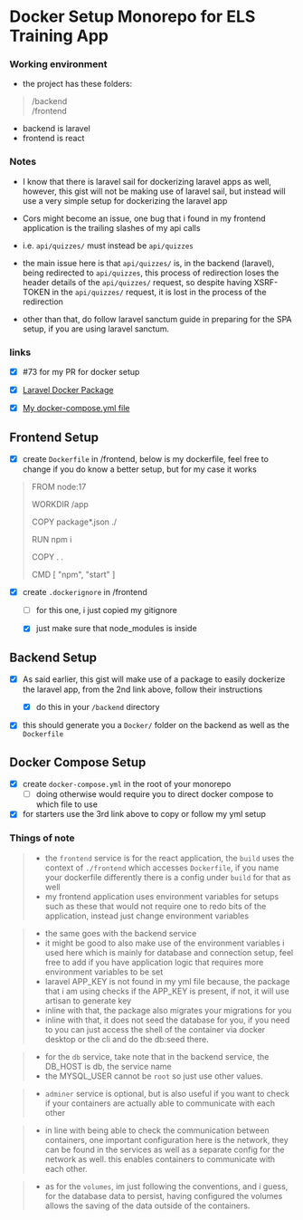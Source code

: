 # Docker Setup Monorepo for ELS Training App

### Working environment
- the project has these folders:
> /backend  \
/frontend

- backend is laravel
- frontend is react


### Notes
- I know that there is laravel sail for dockerizing laravel apps as well, however, this gist will not be making use of laravel sail, but instead will use a very simple setup for dockerizing the laravel app


- Cors might become an issue, one bug that i found in my frontend application is the trailing slashes of my api calls
- i.e. `api/quizzes/` must instead be `api/quizzes` 
- the main issue here is that `api/quizzes/` is, in the backend (laravel), being redirected to `api/quizzes`, this process of redirection loses the header details of the `api/quizzes/` request, so despite having XSRF-TOKEN in the `api/quizzes/` request, it is lost in the process of the redirection
- other than that, do follow laravel sanctum guide in preparing for the SPA setup, if you are using laravel sanctum.


### links

- [x] #73 for my PR for docker setup
- [x] [Laravel Docker Package](https://github.com/laravel-fans/laravel-docker) 
- [x] [My docker-compose.yml file](https://github.com/framgia/sph_els_stephen/pull/73/files#diff-e45e45baeda1c1e73482975a664062aa56f20c03dd9d64a827aba57775bed0d3)


## Frontend Setup

- [x] create `Dockerfile` in /frontend, below is my dockerfile, feel free to change if you do know a better setup, but for my case it works
> FROM node:17
>
> WORKDIR /app
> 
> COPY package*.json ./
>
> RUN npm i
> 
> COPY . .
> 
> CMD [ "npm", "start" ]

- [x] create `.dockerignore` in /frontend
    - [ ] for this one, i just copied my gitignore
    - [x] just make sure that node_modules is inside


## Backend Setup

- [x] As said earlier, this gist will make use of a package to easily dockerize the laravel app, from the 2nd link above, follow their instructions
    - [x] do this in your `/backend` directory
- [x] this should generate you a `Docker/` folder on the backend as well as the `Dockerfile`



## Docker Compose Setup

- [x] create `docker-compose.yml` in the root of your monorepo
    - [ ] doing otherwise would require you to direct docker compose to which file to use

- [x] for starters use the 3rd link above to copy or follow my yml setup

### Things of note

>- the `frontend` service is for the react application, the `build` uses the context of `./frontend` which accesses `Dockerfile`, if you name your dockerfile differently there is a config under `build` for that as well
>- my frontend application uses environment variables for setups such as these that would not require one to redo bits of the application, instead just change environment variables

>- the same goes with the backend service
>- it might be good to also make use of the environment variables i used here which is mainly for database and connection setup, feel free to add if you have application logic that requires more environment variables to be set
>- laravel APP_KEY is not found in my yml file because, the package that i am using checks if the APP_KEY is present, if not, it will use artisan to generate key
>- inline with that, the package also migrates your migrations for you
>- inline with that, it does not seed the database for you, if you need to you can just access the shell of the container via docker desktop or the cli and do the db:seed there.


>- for the `db` service, take note that in the backend service, the DB_HOST is db, the service name
>- the MYSQL_USER cannot be `root` so just use other values.

>- `adminer` service is optional, but is also useful if you want to check if your containers are actually able to communicate with each other

>- in line with being able to check the communication between containers, one important configuration here is the network, they can be found in the services as well as a separate config for the network as well. this enables containers to communicate with each other.

>- as for the `volumes`, im just following the conventions, and i guess, for the database data to persist, having configured the volumes allows the saving of the data outside of the containers.
